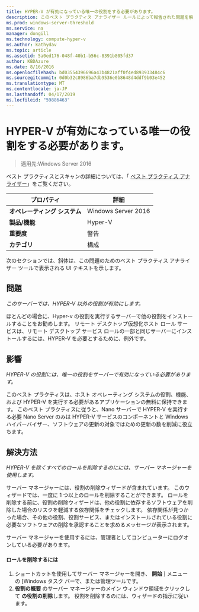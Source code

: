 ```yaml
---
title: HYPER-V が有効になっている唯一の役割をする必要があります。
description: このベスト プラクティス アナライザー ルールによって報告された問題を解決する方法を説明します。
ms.prod: windows-server-threshold
ms.service: na
manager: dongill
ms.technology: compute-hyper-v
ms.author: kathydav
ms.topic: article
ms.assetid: 5a0ed176-048f-40b1-b56c-8391b805fd37
author: KBDAzure
ms.date: 8/16/2016
ms.openlocfilehash: bd03554396696a43b4821aff0f4ed893933484c6
ms.sourcegitcommit: 0d0b32c8986ba7db9536e0b8648d4ddf9b03e452
ms.translationtype: MT
ms.contentlocale: ja-JP
ms.lasthandoff: 04/17/2019
ms.locfileid: "59886463"
---
```

# <a name="hyper-v-should-be-the-only-enabled-role"></a>HYPER-V が有効になっている唯一の役割をする必要があります。

>適用先:Windows Server 2016

ベスト プラクティスとスキャンの詳細については、「 [ベスト プラクティス アナライザー](https://go.microsoft.com/fwlink/?LinkId=122786)」をご覧ください。  
  
|プロパティ|詳細|  
|-|-|  
|**オペレーティング システム**|Windows Server 2016|  
|**製品/機能**|Hyper-V|  
|**重要度**|警告|  
|**カテゴリ**|構成|  
  
次のセクションでは、斜体は、この問題のためのベスト プラクティス アナライザー ツールで表示される UI テキストを示します。  
  
## <a name="issue"></a>問題  
  
*このサーバーでは、HYPER-V 以外の役割が有効にします。*  
  
ほとんどの場合に、Hyper-v の役割を実行するサーバーで他の役割をインストールすることをお勧めします。 リモート デスクトップ仮想化ホスト ロール サービスは、リモート デスクトップ サービス ロールの一部と同じサーバーにインストールするには、HYPER-V を必要とするために、例外です。  
  
## <a name="impact"></a>影響  
  
*HYPER-V の役割には、唯一の役割をサーバーで有効になっている必要があります。*  
  
このベスト プラクティスは、ホスト オペレーティング システムの役割、機能、および HYPER-V を実行する必要があるアプリケーションの無料に保持できます。 このベスト プラクティスに従うと、Nano サーバーで HYPER-V を実行する必要 Nano Server のみは HYPER-V サービスのコンポーネントと Windows ハイパーバイザー、ソフトウェアの更新の対象ではための更新の数を削減に役立ちます。  
  
## <a name="resolution"></a>解決方法  
  
*HYPER-V を除くすべてのロールを削除するのにには、サーバー マネージャーを使用します。*  
  
サーバー マネージャーには、役割の削除ウィザードが含まれています。 このウィザードでは、一度に 1 つ以上のロールを削除することができます。 ロールを削除する前に、役割の削除ウィザードは、他の役割に依存するソフトウェアを削除した場合のリスクを軽減する依存関係をチェックします。 依存関係が見つかった場合、その他の役割、役割サービス、またはインストールされている役割に必要なソフトウェアの削除を承認することを求めるメッセージが表示されます。   
  
サーバー マネージャーを使用するには、管理者としてコンピューターにログオンしている必要があります。  
  
#### <a name="to-remove-a-role"></a>ロールを削除するには  
  
1.  ショートカットを使用してサーバー マネージャーを開き、 **開始** ] メニューの [Windows タスク バーで、または管理ツールです。  
2.   **役割の概要** のサーバー マネージャーのメイン ウィンドウ領域をクリックして **の役割の削除**します。 役割を削除するのには、ウィザードの指示に従います。   
  
  
  


